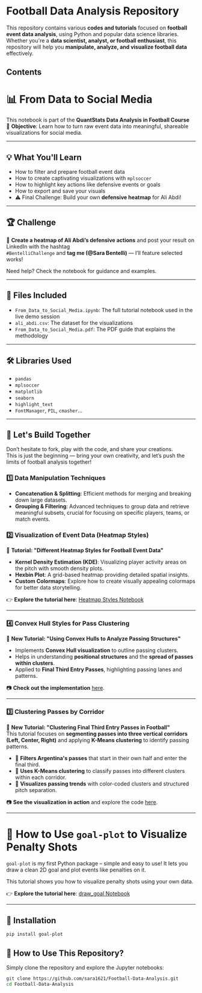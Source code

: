 # **Football Data Analysis Repository**  

This repository contains various **codes and tutorials** focused on **football event data analysis**, using Python and popular data science libraries. Whether you're a **data scientist, analyst, or football enthusiast**, this repository will help you **manipulate, analyze, and visualize football data** effectively.  

## **Contents**  


# 📊 From Data to Social Media

This notebook is part of the **QuantStats Data Analysis in Football Course**  
🎯 **Objective**: Learn how to turn raw event data into meaningful, shareable visualizations for social media.

---

## 💡 What You'll Learn

- How to filter and prepare football event data  
- How to create captivating visualizations with `mplsoccer`  
- How to highlight key actions like defensive events or goals  
- How to export and save your visuals  
- ⚠️ Final Challenge: Build your own **defensive heatmap** for Ali Abdi!

---

## 🏆 Challenge

📌 **Create a heatmap of Ali Abdi’s defensive actions** and post your result on LinkedIn with the hashtag  
`#BentelliChallenge` and **tag me (@Sara Bentelli)** — I’ll feature selected works!

Need help? Check the notebook for guidance and examples.

---

## 📁 Files Included

- `From_Data_to_Social_Media.ipynb`: The full tutorial notebook used in the live demo session  
- `ali_abdi.csv`: The dataset for the visualizations  
- `From_Data_to_Social_Media.pdf`: The PDF guide that explains the methodology  
---

## 🛠 Libraries Used

- `pandas`  
- `mplsoccer`  
- `matplotlib`  
- `seaborn`  
- `highlight_text`  
- `FontManager`, `PIL`, `cmasher`...

---

## 🚀 Let's Build Together

Don’t hesitate to fork, play with the code, and share your creations.  
This is just the beginning — bring your own creativity, and let’s push the limits of football analysis together!

### **1️⃣ Data Manipulation Techniques**  
- **Concatenation & Splitting**: Efficient methods for merging and breaking down large datasets.  
- **Grouping & Filtering**: Advanced techniques to group data and retrieve meaningful subsets, crucial for focusing on specific players, teams, or match events.  

### **2️⃣ Visualization of Event Data (Heatmap Styles)**  
📌 **Tutorial: "Different Heatmap Styles for Football Event Data"**  
- **Kernel Density Estimation (KDE)**: Visualizing player activity areas on the pitch with smooth density plots.  
- **Hexbin Plot**: A grid-based heatmap providing detailed spatial insights.  
- **Custom Colormaps**: Explore how to create visually appealing colormaps for better data storytelling.  

👉 **Explore the tutorial here**: [Heatmap Styles Notebook](https://github.com/sara1621/Football-Data-Analysis/blob/main/Heatmap_Styles.ipynb)  

---

### **4️⃣ Convex Hull Styles for Pass Clustering**  
📌 **New Tutorial: "Using Convex Hulls to Analyze Passing Structures"**  
- Implements **Convex Hull visualization** to outline passing clusters.  
- Helps in understanding **positional structures** and the **spread of passes within clusters**.  
- Applied to **Final Third Entry Passes**, highlighting passing lanes and patterns.  

📷 **Check out the implementation** [here](https://github.com/sara1621/Football-Data-Analysis/blob/main/ConvexHull_Style.ipynb).  

---

### **3️⃣ Clustering Passes by Corridor**  
📌 **New Tutorial: "Clustering Final Third Entry Passes in Football"**  
This tutorial focuses on **segmenting passes into three vertical corridors (Left, Center, Right)** and applying **K-Means clustering** to identify passing patterns.  
- 🔹 **Filters Argentina's passes** that start in their own half and enter the final third.  
- 🔹 **Uses K-Means clustering** to classify passes into different clusters within each corridor.  
- 🔹 **Visualizes passing trends** with color-coded clusters and structured pitch separation.  

📷 **See the visualization in action** and explore the code [here](https://github.com/sara1621/Football-Data-Analysis/blob/main/Clustering_passes.ipynb).  

---

# 🎯 How to Use `goal-plot` to Visualize Penalty Shots

`goal-plot` is my first Python package – simple and easy to use! It lets you draw a clean 2D goal and plot events like penalties on it.

This tutorial shows you how to visualize penalty shots using your own data.

👉 **Explore the tutorial here**: [draw_goal Notebook](https://github.com/sara1621/Football-Data-Analysis/blob/main/draw_goal.ipynb)  


---

## 🧩 Installation

```bash
pip install goal-plot
```


## **🚀 How to Use This Repository?**  
Simply clone the repository and explore the Jupyter notebooks:  
```bash
git clone https://github.com/sara1621/Football-Data-Analysis.git
cd Football-Data-Analysis
